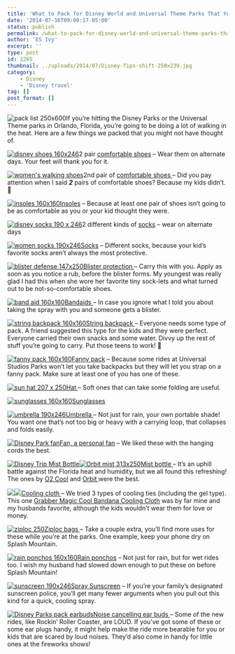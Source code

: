 ```yaml
---
title: 'What to Pack for Disney World and Universal Theme Parks That You Might not have thought of'
date: '2014-07-16T09:00:17-05:00'
status: publish
permalink: /what-to-pack-for-disney-world-and-universal-theme-parks-that-you-might-not-have-thought-of
author: 'ES Ivy'
excerpt: ''
type: post
id: 2265
thumbnail: ../uploads/2014/07/Disney-Tips-shift-250x239.jpg
category:
    - Disney
    - 'Disney travel'
tag: []
post_format: []
---
```

![pack list 250x600](../uploads/2014/07/pack-list-250x600.jpg)If you’re hitting the Disney Parks or the Universal Theme parks in Orlando, Florida, you’re going to be doing a lot of walking in the heat. Here are a few things we packed that you might not have thought of.

[![disney shoes 160x246](../uploads/2014/07/disney-shoes-160x246.jpg)](http://www.amazon.com/gp/product/B00G0BAPDA/ref=as_li_qf_sp_asin_il_tl?ie=UTF8&camp=1789&creative=9325&creativeASIN=B00G0BAPDA&linkCode=as2&tag=esiv-20&linkId=4NIG62BC3W4UQGEY)2 pair [comfortable shoes](http://www.amazon.com/gp/product/B00G0BAPDA/ref=as_li_qf_sp_asin_il_tl?ie=UTF8&camp=1789&creative=9325&creativeASIN=B00G0BAPDA&linkCode=as2&tag=esiv-20&linkId=4NIG62BC3W4UQGEY) – Wear them on alternate days. Your feet will thank you for it.

[![women's walking shoes](../uploads/2014/07/womens-walking-shoes.jpg)](http://www.amazon.com/gp/product/B008GVYBDC/ref=as_li_qf_sp_asin_il_tl?ie=UTF8&camp=1789&creative=9325&creativeASIN=B008GVYBDC&linkCode=as2&tag=esiv-20&linkId=3N2CHD7ZVDIQA76K)2nd pair of [comfortable shoes ](http://www.amazon.com/gp/product/B008GVYBDC/ref=as_li_qf_sp_asin_il_tl?ie=UTF8&camp=1789&creative=9325&creativeASIN=B008GVYBDC&linkCode=as2&tag=esiv-20&linkId=3N2CHD7ZVDIQA76K)– Did you pay attention when I said ***2*** pairs of comfortable shoes? Because my kids didn’t. 🙂

[![insoles 160x160](../uploads/2014/07/insoles-160x160.jpg)](http://www.amazon.com/gp/product/B001EPQ2DO/ref=as_li_qf_sp_asin_il_tl?ie=UTF8&camp=1789&creative=9325&creativeASIN=B001EPQ2DO&linkCode=as2&tag=esiv-20&linkId=G432AINA6FGXEOCF)[Insoles](http://www.amazon.com/gp/product/B001EPQ2DO/ref=as_li_qf_sp_asin_il_tl?ie=UTF8&camp=1789&creative=9325&creativeASIN=B001EPQ2DO&linkCode=as2&tag=esiv-20&linkId=G432AINA6FGXEOCF) – Because at least one pair of shoes isn’t going to be as comfortable as you or your kid thought they were.

[![disney socks 190 x 246](../uploads/2014/07/disney-socks-190-x-246.jpg)](http://www.amazon.com/gp/product/B00BWJI4O2/ref=as_li_qf_sp_asin_il_tl?ie=UTF8&camp=1789&creative=9325&creativeASIN=B00BWJI4O2&linkCode=as2&tag=esiv-20&linkId=MFCQYB4VFOJDBUGF)2 different kinds of [socks](http://www.amazon.com/gp/product/B00BWJI4O2/ref=as_li_qf_sp_asin_il_tl?ie=UTF8&camp=1789&creative=9325&creativeASIN=B00BWJI4O2&linkCode=as2&tag=esiv-20&linkId=MFCQYB4VFOJDBUGF) – wear on alternate days

[![women socks 190x246](../uploads/2014/07/women-socks-190x246.jpg)](http://www.amazon.com/gp/product/B00AJ1Z4CY/ref=as_li_qf_sp_asin_il_tl?ie=UTF8&camp=1789&creative=9325&creativeASIN=B00AJ1Z4CY&linkCode=as2&tag=esiv-20&linkId=ZGQOF42L2OOKBWD7)[Socks](http://www.amazon.com/gp/product/B00AJ1Z4CY/ref=as_li_qf_sp_asin_il_tl?ie=UTF8&camp=1789&creative=9325&creativeASIN=B00AJ1Z4CY&linkCode=as2&tag=esiv-20&linkId=ZGQOF42L2OOKBWD7) – Different socks, because your kid’s favorite socks aren’t always the most protective.

[![blister defense 147x250](../uploads/2014/07/blister-defense-147x250.jpg)](http://www.amazon.com/gp/product/B003LBV752/ref=as_li_qf_sp_asin_il_tl?ie=UTF8&camp=1789&creative=9325&creativeASIN=B003LBV752&linkCode=as2&tag=esiv-20&linkId=SDHDH6XP6WBLW4U5)[Blister protection ](http://www.amazon.com/gp/product/B003LBV752/ref=as_li_qf_sp_asin_il_tl?ie=UTF8&camp=1789&creative=9325&creativeASIN=B003LBV752&linkCode=as2&tag=esiv-20&linkId=SDHDH6XP6WBLW4U5)– Carry this with you. Apply as soon as you notice a rub, before the blister forms. My youngest was really glad I had this when she wore her favorite tiny sock-lets and what turned out to be not-so-comfortable shoes.

[![band aid 160x160](../uploads/2014/07/band-aid-160x160.jpg)](http://www.amazon.com/gp/product/B001AJS1AQ/ref=as_li_qf_sp_asin_il_tl?ie=UTF8&camp=1789&creative=9325&creativeASIN=B001AJS1AQ&linkCode=as2&tag=esiv-20&linkId=IND2DFDOMK6KL44M)[Bandaids ](http://www.amazon.com/gp/product/B001AJS1AQ/ref=as_li_qf_sp_asin_il_tl?ie=UTF8&camp=1789&creative=9325&creativeASIN=B001AJS1AQ&linkCode=as2&tag=esiv-20&linkId=IND2DFDOMK6KL44M)– In case you ignore what I told you about taking the spray with you and someone gets a blister.

[![string backpack 160x160](../uploads/2014/07/string-backpack-160x160.jpg)](http://www.amazon.com/gp/product/B003DBH4Y8/ref=as_li_qf_sp_asin_il_tl?ie=UTF8&camp=1789&creative=9325&creativeASIN=B003DBH4Y8&linkCode=as2&tag=esiv-20&linkId=FMMY4OOZXPLYX6DG)[String backpack ](http://www.amazon.com/gp/product/B003DBH4Y8/ref=as_li_qf_sp_asin_il_tl?ie=UTF8&camp=1789&creative=9325&creativeASIN=B003DBH4Y8&linkCode=as2&tag=esiv-20&linkId=FMMY4OOZXPLYX6DG)– Everyone needs some type of pack. A friend suggested this type for the kids and they were perfect. Everyone carried their own snacks and some water. Divvy up the rest of stuff you’re going to carry. Put those teens to work! 🙂

[![fanny pack 160x160](../uploads/2014/07/fanny-pack-160x160.jpg)](http://www.amazon.com/gp/product/B00I80D6DM/ref=as_li_qf_sp_asin_il_tl?ie=UTF8&camp=1789&creative=9325&creativeASIN=B00I80D6DM&linkCode=as2&tag=esiv-20&linkId=VBUIJBO3ERML4UAO)[Fanny pack](http://www.amazon.com/gp/product/B00I80D6DM/ref=as_li_qf_sp_asin_il_tl?ie=UTF8&camp=1789&creative=9325&creativeASIN=B00I80D6DM&linkCode=as2&tag=esiv-20&linkId=VBUIJBO3ERML4UAO) – Because some rides at Universal Studios Parks won’t let you take backpacks but they will let you strap on a fanny pack. Make sure at least one of you has one of these.

[![sun hat 207 x 250](../uploads/2014/07/sun-hat-207-x-250.jpg)](http://www.amazon.com/gp/product/B0058YU2DS/ref=as_li_qf_sp_asin_il_tl?ie=UTF8&camp=1789&creative=9325&creativeASIN=B0058YU2DS&linkCode=as2&tag=esiv-20&linkId=F6FHNY7XUQADZVVQ)[Hat ](http://www.amazon.com/gp/product/B0058YU2DS/ref=as_li_qf_sp_asin_il_tl?ie=UTF8&camp=1789&creative=9325&creativeASIN=B0058YU2DS&linkCode=as2&tag=esiv-20&linkId=F6FHNY7XUQADZVVQ)– Soft ones that can take some folding are useful.

[![sunglasses 160x160](../uploads/2014/07/sunglasses-160x160.jpg)](http://www.amazon.com/gp/product/B00I3JXPXY/ref=as_li_qf_sp_asin_il_tl?ie=UTF8&camp=1789&creative=9325&creativeASIN=B00I3JXPXY&linkCode=as2&tag=esiv-20&linkId=K35I2SBWNINKHZ7D)[Sunglasses](http://www.amazon.com/gp/product/B00I3JXPXY/ref=as_li_qf_sp_asin_il_tl?ie=UTF8&camp=1789&creative=9325&creativeASIN=B00I3JXPXY&linkCode=as2&tag=esiv-20&linkId=K35I2SBWNINKHZ7D)

[![umbrella 190x246](../uploads/2014/07/umbrella-190x246.jpg)Umbrella ](http://www.amazon.com/gp/product/B000GCPZKW/ref=as_li_qf_sp_asin_il_tl?ie=UTF8&camp=1789&creative=9325&creativeASIN=B000GCPZKW&linkCode=as2&tag=esiv-20&linkId=LRUG24GJE7DHVCIU) – Not just for rain, your own portable shade! You want one that’s not too big or heavy with a carrying loop, that collapses and folds easily.

[![Disney Park fan](../uploads/2014/07/fan-158x250.jpg)](http://www.amazon.com/gp/product/B00DB4KELM/ref=as_li_qf_sp_asin_il_tl?ie=UTF8&camp=1789&creative=9325&creativeASIN=B00DB4KELM&linkCode=as2&tag=esiv-20&linkId=PVHEX7GC5I5JS4LD)[Fan, a personal fan](http://www.amazon.com/gp/product/B00DB4KELM/ref=as_li_qf_sp_asin_il_tl?ie=UTF8&camp=1789&creative=9325&creativeASIN=B00DB4KELM&linkCode=as2&tag=esiv-20&linkId=PVHEX7GC5I5JS4LD) – We liked these with the hanging cords the best.

[![Disney Trip Mist Bottle](../uploads/2014/07/mist-bottle-210-x-250.jpg)](http://www.amazon.com/gp/product/B002VEDG7M/ref=as_li_qf_sp_asin_il_tl?ie=UTF8&camp=1789&creative=9325&creativeASIN=B002VEDG7M&linkCode=as2&tag=esiv-20&linkId=WUWB4UBMRN7RMRZC)[![Orbit mist 313x250](../uploads/2014/07/Orbit-mist-313x250.jpg)](http://www.amazon.com/gp/product/B003QPJPYS/ref=as_li_qf_sp_asin_il_tl?ie=UTF8&camp=1789&creative=9325&creativeASIN=B003QPJPYS&linkCode=as2&tag=esiv-20&linkId=E4WDKTL2PSBYPJSE)[Mist bottle ](http://www.amazon.com/gp/product/B002VEDG7M/ref=as_li_qf_sp_asin_il_tl?ie=UTF8&camp=1789&creative=9325&creativeASIN=B002VEDG7M&linkCode=as2&tag=esiv-20&linkId=WUWB4UBMRN7RMRZC "Buy it on Amazon")– It’s an uphill battle against the Florida heat and humidity, but we all found this refreshing! The ones by [O2 Cool](http://www.amazon.com/gp/product/B002VEDG7M/ref=as_li_qf_sp_asin_il_tl?ie=UTF8&camp=1789&creative=9325&creativeASIN=B002VEDG7M&linkCode=as2&tag=esiv-20&linkId=WUWB4UBMRN7RMRZC) and [Orbit ](http://www.amazon.com/gp/product/B003QPJPYS/ref=as_li_qf_sp_asin_il_tl?ie=UTF8&camp=1789&creative=9325&creativeASIN=B003QPJPYS&linkCode=as2&tag=esiv-20&linkId=E4WDKTL2PSBYPJSE)were the best.

[![](http://ws-na.amazon-adsystem.com/widgets/q?_encoding=UTF8&ASIN=B003Y6DAY0&Format=_SL250_&ID=AsinImage&MarketPlace=US&ServiceVersion=20070822&WS=1&tag=esiv-20)](http://www.amazon.com/gp/product/B003Y6DAY0/ref=as_li_tl?ie=UTF8&camp=1789&creative=9325&creativeASIN=B003Y6DAY0&linkCode=as2&tag=esiv-20&linkId=OQR2HDQUNDMAERAP)[![](http://ir-na.amazon-adsystem.com/e/ir?t=esiv-20&l=as2&o=1&a=B003Y6DAY0)](Grabber%20Magic%20Cool%20Bandana%20Cooling%20Cloth)[Cooling cloth ](http://www.amazon.com/gp/product/B003Y6DAY0/ref=as_li_tl?ie=UTF8&camp=1789&creative=9325&creativeASIN=B003Y6DAY0&linkCode=as2&tag=esiv-20&linkId=OQR2HDQUNDMAERAP)– We tried 3 types of cooling ties (including the gel type). This one [Grabber Magic Cool Bandana Cooling Cloth](http://www.amazon.com/gp/product/B003Y6DAY0/ref=as_li_tl?ie=UTF8&camp=1789&creative=9325&creativeASIN=B003Y6DAY0&linkCode=as2&tag=esiv-20&linkId=OQR2HDQUNDMAERAP) was by far mine and my husbands favorite, although the kids wouldn’t wear them for love or money.

[![ziploc 250](../uploads/2014/07/ziploc-250.jpg)](http://www.amazon.com/gp/product/B003I2HV7C/ref=as_li_qf_sp_asin_il_tl?ie=UTF8&camp=1789&creative=9325&creativeASIN=B003I2HV7C&linkCode=as2&tag=esiv-20&linkId=UKV3ERXDUAR2OXQW)[Ziploc bags ](http://www.amazon.com/gp/product/B003I2HV7C/ref=as_li_qf_sp_asin_il_tl?ie=UTF8&camp=1789&creative=9325&creativeASIN=B003I2HV7C&linkCode=as2&tag=esiv-20&linkId=UKV3ERXDUAR2OXQW)– Take a couple extra, you’ll find more uses for these while you’re at the parks. One example, keep your phone dry on Splash Mountain.

[![rain ponchos 160x160](../uploads/2014/07/rain-ponchos-160x160.jpg)](http://www.amazon.com/gp/product/B000FJ3EEU/ref=as_li_qf_sp_asin_il_tl?ie=UTF8&camp=1789&creative=9325&creativeASIN=B000FJ3EEU&linkCode=as2&tag=esiv-20&linkId=MOHYM5TMJY5JNIAG)[Rain ponchos](http://www.amazon.com/gp/product/B000FJ3EEU/ref=as_li_qf_sp_asin_il_tl?ie=UTF8&camp=1789&creative=9325&creativeASIN=B000FJ3EEU&linkCode=as2&tag=esiv-20&linkId=MOHYM5TMJY5JNIAG) – Not just for rain, but for wet rides too. I wish my husband had slowed down enough to put these on before Splash Mountain!

[![sunscreen 190x246](../uploads/2014/07/sunscreen-190x246.jpg)](http://www.amazon.com/gp/product/B0018SC8VW/ref=as_li_qf_sp_asin_il_tl?ie=UTF8&camp=1789&creative=9325&creativeASIN=B0018SC8VW&linkCode=as2&tag=esiv-20&linkId=TS6Z4T72ZIU4SKCH)[Spray Sunscreen](http://www.amazon.com/gp/product/B0018SC8VW/ref=as_li_qf_sp_asin_il_tl?ie=UTF8&camp=1789&creative=9325&creativeASIN=B0018SC8VW&linkCode=as2&tag=esiv-20&linkId=TS6Z4T72ZIU4SKCH) – If you’re your family’s designated sunscreen police, you’ll get many fewer arguments when you pull out this kind for a quick, cooling spray.

[![Disney Parks pack earbuds](../uploads/2014/07/ear-buds-250x250.jpg)](http://www.amazon.com/gp/product/B005OA04XO/ref=as_li_qf_sp_asin_il_tl?ie=UTF8&camp=1789&creative=9325&creativeASIN=B005OA04XO&linkCode=as2&tag=esiv-20&linkId=CK4SYKMCJEJTI2XS)[Noise cancelling ear buds ](http://www.amazon.com/gp/product/B005OA04XO/ref=as_li_qf_sp_asin_il_tl?ie=UTF8&camp=1789&creative=9325&creativeASIN=B005OA04XO&linkCode=as2&tag=esiv-20&linkId=CK4SYKMCJEJTI2XS)– Some of the new rides, like Rockin’ Roller Coaster, are LOUD. If you’ve got some of these or some ear plugs handy, it might help make the ride more bearable for you or kids that are scared by loud noises. They’d also come in handy for little ones at the fireworks shows!